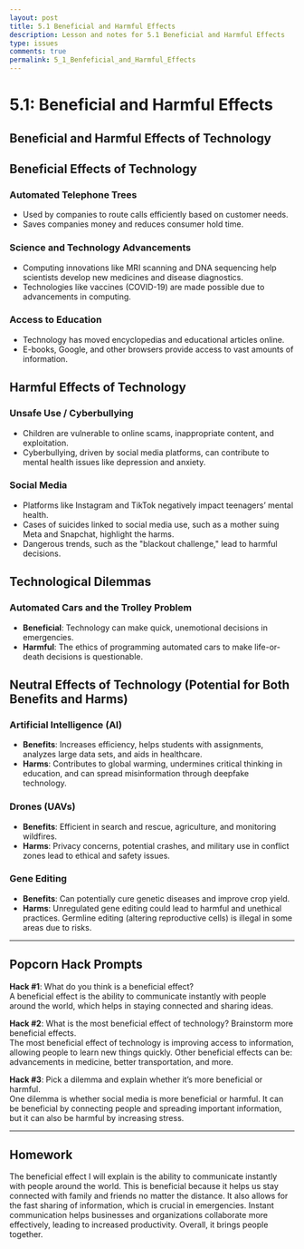```yaml
---
layout: post
title: 5.1 Beneficial and Harmful Effects
description: Lesson and notes for 5.1 Beneficial and Harmful Effects
type: issues 
comments: true
permalink: 5_1_Benfeficial_and_Harmful_Effects
---
```


# 5.1: Beneficial and Harmful Effects
## Beneficial and Harmful Effects of Technology

## Beneficial Effects of Technology

### Automated Telephone Trees
- Used by companies to route calls efficiently based on customer needs.
- Saves companies money and reduces consumer hold time.

### Science and Technology Advancements
- Computing innovations like MRI scanning and DNA sequencing help scientists develop new medicines and disease diagnostics.
- Technologies like vaccines (COVID-19) are made possible due to advancements in computing.

### Access to Education
- Technology has moved encyclopedias and educational articles online.
- E-books, Google, and other browsers provide access to vast amounts of information.

## Harmful Effects of Technology

### Unsafe Use / Cyberbullying
- Children are vulnerable to online scams, inappropriate content, and exploitation.
- Cyberbullying, driven by social media platforms, can contribute to mental health issues like depression and anxiety.

### Social Media
- Platforms like Instagram and TikTok negatively impact teenagers’ mental health.
- Cases of suicides linked to social media use, such as a mother suing Meta and Snapchat, highlight the harms.
- Dangerous trends, such as the "blackout challenge," lead to harmful decisions.

## Technological Dilemmas

### Automated Cars and the Trolley Problem
- **Beneficial**: Technology can make quick, unemotional decisions in emergencies.
- **Harmful**: The ethics of programming automated cars to make life-or-death decisions is questionable.

## Neutral Effects of Technology (Potential for Both Benefits and Harms)

### Artificial Intelligence (AI)
- **Benefits**: Increases efficiency, helps students with assignments, analyzes large data sets, and aids in healthcare.
- **Harms**: Contributes to global warming, undermines critical thinking in education, and can spread misinformation through deepfake technology.

### Drones (UAVs)
- **Benefits**: Efficient in search and rescue, agriculture, and monitoring wildfires.
- **Harms**: Privacy concerns, potential crashes, and military use in conflict zones lead to ethical and safety issues.

### Gene Editing
- **Benefits**: Can potentially cure genetic diseases and improve crop yield.
- **Harms**: Unregulated gene editing could lead to harmful and unethical practices. Germline editing (altering reproductive cells) is illegal in some areas due to risks.

---

## Popcorn Hack Prompts

**Hack #1**: What do you think is a beneficial effect?  
A beneficial effect is the ability to communicate instantly with people around the world, which helps in staying connected and sharing ideas.  

**Hack #2**: What is the most beneficial effect of technology? Brainstorm more beneficial effects.  
The most beneficial effect of technology is improving access to information, allowing people to learn new things quickly. Other beneficial effects can be: advancements in medicine, better transportation, and more.  

**Hack #3**: Pick a dilemma and explain whether it’s more beneficial or harmful.  
One dilemma is whether social media is more beneficial or harmful. It can be beneficial by connecting people and spreading important information, but it can also be harmful by increasing stress.

---

## Homework

The beneficial effect I will explain is the ability to communicate instantly with people around the world. This is beneficial because it helps us stay connected with family and friends no matter the distance. It also allows for the fast sharing of information, which is crucial in emergencies. Instant communication helps businesses and organizations collaborate more effectively, leading to increased productivity. Overall, it brings people together.
